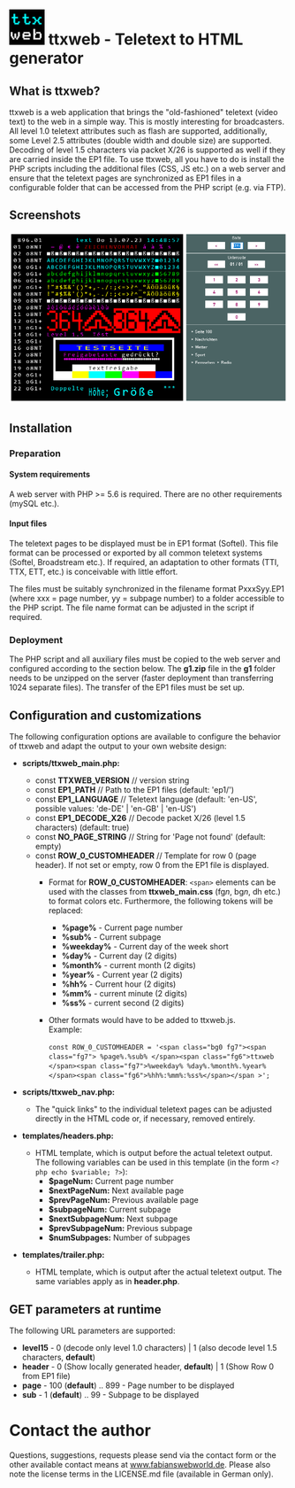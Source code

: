 #  ![Logo](/ttxweb.png "ttxweb Logo") ttxweb - Teletext to HTML generator

## What is ttxweb?

ttxweb is a web application that brings the "old-fashioned" teletext (video text) to the web in a simple way. This is mostly interesting for broadcasters. All level 1.0 teletext attributes such as flash are supported, additionally, some Level 2.5 attributes (double width and double size) are supported. Decoding of level 1.5 characters via packet X/26 is supported as well if they are carried inside the EP1 file. To use ttxweb, all you have to do is install the PHP scripts including the additional files (CSS, JS etc.) on a web server and ensure that the teletext pages are synchronized as EP1 files in a configurable folder that can be accessed from the PHP script (e.g. via FTP).

## Screenshots

![Screenshot - Test page](/demo_p896.png "Test page")

## Installation

### Preparation

#### System requirements

A web server with PHP >= 5.6 is required. There are no other requirements (mySQL etc.).

#### Input files

The teletext pages to be displayed must be in EP1 format (Softel). This file format can be processed or exported by all common teletext systems (Softel, Broadstream etc.). If required, an adaptation to other formats (TTI, TTX, ETT, etc.) is conceivable with little effort.

The files must be suitably synchronized in the filename format PxxxSyy.EP1 (where xxx = page number, yy = subpage number) to a folder accessible to the PHP script. The file name format can be adjusted in the script if required.

### Deployment

The PHP script and all auxiliary files must be copied to the web server and configured according to the section below. The **g1.zip** file in the **g1** folder needs to be unzipped on the server (faster deployment than transferring 1024 separate files). The transfer of the EP1 files must be set up.

## Configuration and customizations

The following configuration options are available to configure the behavior of ttxweb and adapt the output to your own website design:

- **scripts/ttxweb_main.php:**
   - const **TTXWEB_VERSION** // version string
   - const **EP1_PATH** // Path to the EP1 files (default: 'ep1/')
   - const **EP1_LANGUAGE** // Teletext language (default: 'en-US', possible values: 'de-DE' | 'en-GB' | 'en-US')
   - const **EP1_DECODE_X26** // Decode packet X/26 (level 1.5 characters) (default: true)
   - const **NO_PAGE_STRING** // String for 'Page not found' (default: empty)
   - const **ROW_0_CUSTOMHEADER** // Template for row 0 (page header). If not set or empty, row 0 from the EP1 file is displayed.
     - Format for **ROW_0_CUSTOMHEADER**:
       `<span>` elements can be used with the classes from **ttxweb_main.css** (fg*n*, bg*n*, dh etc.) to format colors etc. Furthermore, the following tokens will be replaced:
        - **%page%** - Current page number
        - **%sub%** - Current subpage
        - **%weekday%** - Current day of the week short
        - **%day%** - Current day (2 digits)
        - **%month%** - current month (2 digits)
        - **%year%** - Current year (2 digits)
        - **%hh%** - Current hour (2 digits)
        - **%mm%** - current minute (2 digits)
        - **%ss%** - current second (2 digits)
     - Other formats would have to be added to ttxweb.js.  
       Example:
      
       `const ROW_0_CUSTOMHEADER = '<span class="bg0 fg7"><span class="fg7"> %page%.%sub% </span><span class="fg6">ttxweb  </span><span class="fg7">%weekday% %day%.%month%.%year% </span><span class="fg6">%hh%:%mm%:%ss%</span></span >';`

- **scripts/ttxweb_nav.php:**
   - The "quick links" to the individual teletext pages can be adjusted directly in the HTML code or, if necessary, removed entirely.

- **templates/headers.php:**
   - HTML template, which is output before the actual teletext output. The following variables can be used in this template (in the form `<?php echo $variable; ?>`):
     - **$pageNum:** Current page number
     - **$nextPageNum:** Next available page
     - **$prevPageNum:** Previous available page
     - **$subpageNum:** Current subpage
     - **$nextSubpageNum:** Next subpage
     - **$prevSubpageNum:** Previous subpage
     - **$numSubpages:** Number of subpages

- **templates/trailer.php:**
   - HTML template, which is output after the actual teletext output. The same variables apply as in **header.php**.

## GET parameters at runtime

The following URL parameters are supported:

- **level15** - 0 (decode only level 1.0 characters) | 1 (also decode level 1.5 characters, **default**)
- **header** - 0 (Show locally generated header, **default**) | 1 (Show Row 0 from EP1 file)
- **page** - 100 (**default**) .. 899 - Page number to be displayed
- **sub** - 1 (**default**) .. 99 - Subpage to be displayed


# Contact the author

Questions, suggestions, requests please send via the contact form or the other available contact means at www.fabianswebworld.de. Please also note the license terms in the LICENSE.md file (available in German only).
